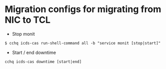# Migration configs for migrating from NIC to TCL

* Stop monit
```
$ cchq icds-cas run-shell-command all -b "service monit [stop|start]"
```

* Start / end downtime
```
cchq icds-cas downtime [start|end]
``` 
